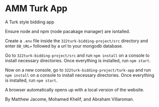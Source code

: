 # AMM Turk App
A Turk style bidding app

Ensure node and npm (node pacakage manager) are isntalled.

Create a `.env` file inside the `322turk-bidding-project/src` directory and enter `DB_URL=` followed by a url to your mongodb database.

Go to `322turk-bidding-project/src` and run `npm install` on a console to install necessary directories. Once everything is installed, run `npm start`. 

Now on a new console, go to `322turk-bidding-project/turk-app` and run `npm install` on a console to install necessary directories. Once everything is installed, run `npm start`.

A browser automatically opens up with a local version of the website.


By Matthew Jacome, Mohamed Khelif, and Abraham Villaroman.


